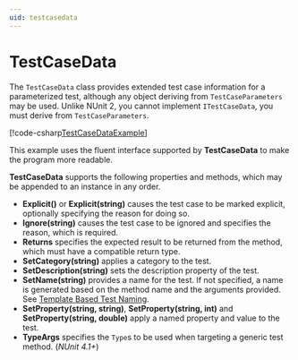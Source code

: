 ```yaml
---
uid: testcasedata
---
```


# TestCaseData

The `TestCaseData` class provides extended test case information for a parameterized test, although any object deriving
from `TestCaseParameters` may be used. Unlike NUnit 2, you cannot implement `ITestCaseData`, you must derive from
`TestCaseParameters`.

[!code-csharp[TestCaseDataExample](~/snippets/Snippets.NUnit/TestCaseDataExample.cs#TestCaseDataExample)]

This example uses the fluent interface supported by **TestCaseData** to make the program more readable.

**TestCaseData** supports the following properties and methods, which may be appended to an instance in any order.

* **Explicit()** or **Explicit(string)** causes the test case to be marked explicit, optionally specifying the reason
  for doing so.
* **Ignore(string)** causes the test case to be ignored and specifies the reason, which is required.
* **Returns** specifies the expected result to be returned from the method, which must have a compatible return type.
* **SetCategory(string)** applies a category to the test.
* **SetDescription(string)** sets the description property of the test.
* **SetName(string)** provides a name for the test. If not specified, a name is generated based on the method name and
  the arguments provided. See [Template Based Test Naming](xref:templatebasedtestnaming).
* **SetProperty(string, string)**, **SetProperty(string, int)** and **SetProperty(string, double)** apply a named
  property and value to the test.
* **TypeArgs** specifies the `Type`s to be used when targeting a generic test method. (_NUnit 4.1+_)